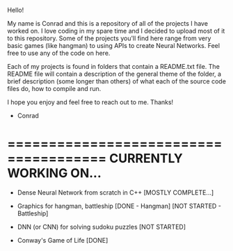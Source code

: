Hello!

My name is Conrad and this is a repository of all of the projects I have worked on.
I love coding in my spare time and I decided to upload most of it to this repository. 
Some of the projects you'll find here range from very basic games (like hangman) 
to using APIs to create Neural Networks. 
Feel free to use any of the code on here.


Each of my projects is found in folders that contain a README.txt file. The README 
file will contain a description of the general theme of the folder, a brief 
description (some longer than others) of what each of the source code files do,
how to compile and run. 

I hope you enjoy and feel free to reach out to me. Thanks!


- Conrad



======================================
CURRENTLY WORKING ON...
======================================

- Dense Neural Network from scratch in C++ [MOSTLY COMPLETE...]

- Graphics for hangman, battleship [DONE - Hangman] [NOT STARTED - Battleship]

- DNN (or CNN) for solving sudoku puzzles [NOT STARTED]

- Conway's Game of Life [DONE]


